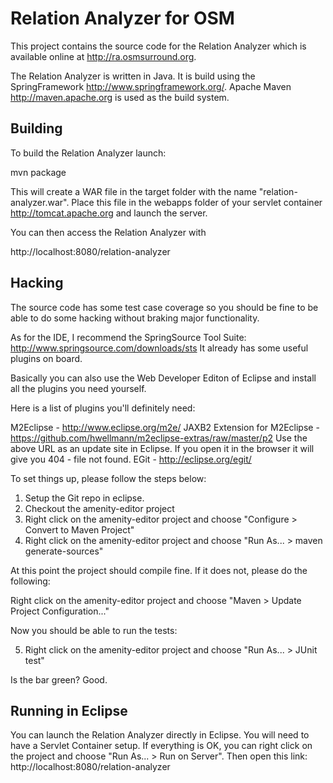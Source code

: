 # Relation Analyzer for OSM

This project contains the source code for the Relation Analyzer 
which is available online at http://ra.osmsurround.org.

The Relation Analyzer is written in Java. It is build using the 
SpringFramework http://www.springframework.org/.
Apache Maven http://maven.apache.org is used as the build system.

## Building

To build the Relation Analyzer launch:

mvn package

This will create a WAR file in the target folder with the name "relation-analyzer.war".
Place this file in the webapps folder of your 
servlet container http://tomcat.apache.org and launch the server.

You can then access the Relation Analyzer with

http://localhost:8080/relation-analyzer

## Hacking

The source code has some test case coverage so you should be fine to be 
able to do some hacking without braking major functionality.

As for the IDE, I recommend the SpringSource Tool Suite: http://www.springsource.com/downloads/sts
It already has some useful plugins on board. 

Basically you can also use the Web Developer Editon of Eclipse and install all the plugins you need yourself.

Here is a list of plugins you'll definitely need:

M2Eclipse - http://www.eclipse.org/m2e/
JAXB2 Extension for M2Eclipse - https://github.com/hwellmann/m2eclipse-extras/raw/master/p2
Use the above URL as an update site in Eclipse. If you open it in the browser it will give you 404 - file not found.
EGit - http://eclipse.org/egit/

To set things up, please follow the steps below:

1. Setup the Git repo in eclipse.
2. Checkout the amenity-editor project
3. Right click on the amenity-editor project and choose "Configure > Convert to Maven Project" 
4. Right click on the amenity-editor project and choose "Run As... > maven generate-sources"

At this point the project should compile fine. If it does not, please do the following:

Right click on the amenity-editor project and choose "Maven > Update Project Configuration..."

Now you should be able to run the tests:

5. Right click on the amenity-editor project and choose "Run As... > JUnit test"

Is the bar green? Good.

## Running in Eclipse

You can launch the Relation Analyzer directly in Eclipse. You will need to have a Servlet Container setup.
If everything is OK, you can right click on the project and choose "Run As... > Run on Server". Then open this link:
http://localhost:8080/relation-analyzer
